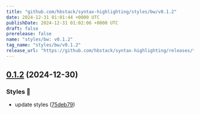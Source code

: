 ```yaml
---
title: "github.com/hbstack/syntax-highlighting/styles/bw/v0.1.2"
date: 2024-12-31 01:01:44 +0000 UTC
publishDate: 2024-12-31 01:02:06 +0000 UTC
draft: false
prerelease: false
name: "styles/bw: v0.1.2"
tag_name: "styles/bw/v0.1.2"
release_url: "https://github.com/hbstack/syntax-highlighting/releases/tag/styles/bw/v0.1.2"
---
```


## [0.1.2](https://github.com/hbstack/syntax-highlighting/compare/styles/bw/v0.1.1...styles/bw/v0.1.2) (2024-12-30)


### Styles 🎨

* update styles ([75deb79](https://github.com/hbstack/syntax-highlighting/commit/75deb79773c00a91668118f44e1ffcf018513cd9))
